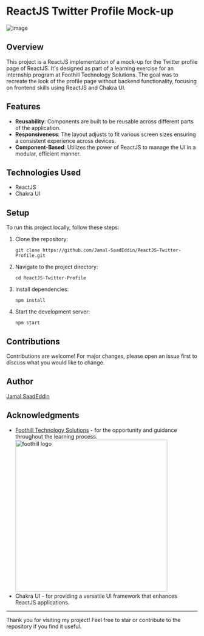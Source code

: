 # ReactJS Twitter Profile Mock-up
![image](https://github.com/Jamal-SaadEddin/ReactJS-Twitter-Profile/assets/104212352/3c2a339a-5cc0-47bd-b165-70ac9f86e7c4)

## Overview

This project is a ReactJS implementation of a mock-up for the Twitter profile page of ReactJS. It's designed as part of a learning exercise for an internship program at Foothill Technology Solutions. The goal was to recreate the look of the profile page without backend functionality, focusing on frontend skills using ReactJS and Chakra UI.

## Features

- **Reusability**: Components are built to be reusable across different parts of the application.
- **Responsiveness**: The layout adjusts to fit various screen sizes ensuring a consistent experience across devices.
- **Component-Based**: Utilizes the power of ReactJS to manage the UI in a modular, efficient manner.

## Technologies Used

- ReactJS
- Chakra UI

## Setup

To run this project locally, follow these steps:

1. Clone the repository:
   ```
   git clone https://github.com/Jamal-SaadEddin/ReactJS-Twitter-Profile.git
   ```
2. Navigate to the project directory:
   ```
   cd ReactJS-Twitter-Profile
   ```
3. Install dependencies:
   ```
   npm install
   ```
4. Start the development server:
   ```
   npm start
   ```

## Contributions

Contributions are welcome! For major changes, please open an issue first to discuss what you would like to change.

## Author

[Jamal SaadEddin](https://github.com/Jamal-SaadEddin)

## Acknowledgments

- [Foothill Technology Solutions](https://github.com/FoothillSolutions) - for the opportunity and guidance throughout the learning process.
  <img src="https://github.com/Jamal-SaadEddin/TodoTick/assets/104212352/9d3c83b0-5ea8-46ff-93e8-f1504af9dc67" width="400" alt="foothill logo">
- Chakra UI - for providing a versatile UI framework that enhances ReactJS applications.

---

Thank you for visiting my project! Feel free to star or contribute to the repository if you find it useful.
